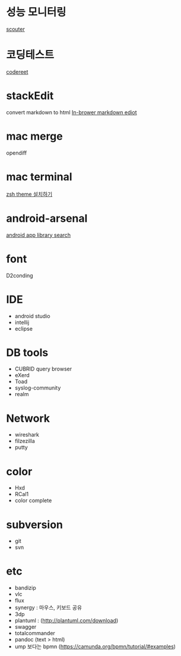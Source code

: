 # 성능 모니터링
[scouter](http://www.popit.kr/scouter-open-source-apm/)

# 코딩테스트
[codereet](https://codereet.com)

# stackEdit
convert markdown to html
[In-brower markdown ediot](https://stackEdit.io)

# mac merge
opendiff

# mac terminal
[zsh theme 설치하기](http://thdev.tech/mac/2016/05/01/Mac-ZSH-Install.html)

# android-arsenal
[android app library search](http://android-arsenal.com)

# font
D2conding

# IDE
- android studio
- intellij
- eclipse

# DB tools
- CUBRID query browser
- eXerd
- Toad
- syslog-community
- realm

# Network
- wireshark
- filzezilla
- putty

# color
- Hxd
- RCal1
- color complete

# subversion
- git
- svn

# etc
- bandizip
- vlc
- flux
- synergy : 마우스, 키보드 공유
- 3dp
- plantuml : (http://plantuml.com/download)
- swagger
- totalcommander
- pandoc (text > html)
- ump 보다는 bpmn (https://camunda.org/bpmn/tutorial/#examples)
